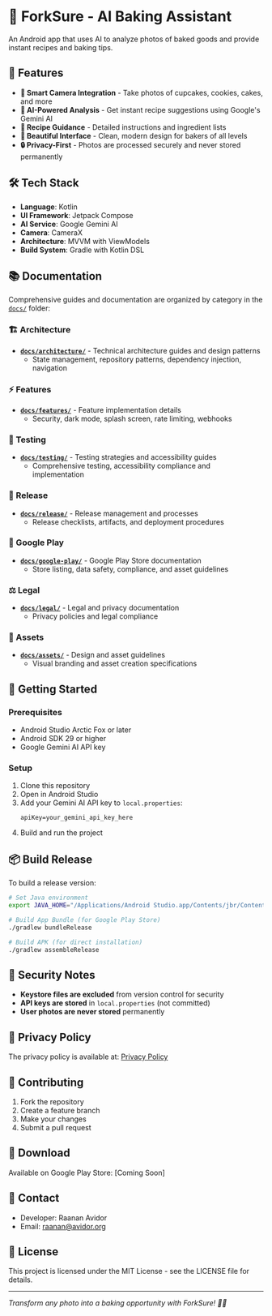 # 🍴 ForkSure - AI Baking Assistant

An Android app that uses AI to analyze photos of baked goods and provide instant recipes and baking tips.

## 📱 Features

- **📸 Smart Camera Integration** - Take photos of cupcakes, cookies, cakes, and more
- **🤖 AI-Powered Analysis** - Get instant recipe suggestions using Google's Gemini AI
- **🧁 Recipe Guidance** - Detailed instructions and ingredient lists
- **🎨 Beautiful Interface** - Clean, modern design for bakers of all levels
- **🔒 Privacy-First** - Photos are processed securely and never stored permanently

## 🛠️ Tech Stack

- **Language**: Kotlin
- **UI Framework**: Jetpack Compose
- **AI Service**: Google Gemini AI
- **Camera**: CameraX
- **Architecture**: MVVM with ViewModels
- **Build System**: Gradle with Kotlin DSL

## 📚 Documentation

Comprehensive guides and documentation are organized by category in the [`docs/`](docs/) folder:

### 🏗️ Architecture
- **[`docs/architecture/`](docs/architecture/)** - Technical architecture guides and design patterns
  - State management, repository patterns, dependency injection, navigation

### ⚡ Features  
- **[`docs/features/`](docs/features/)** - Feature implementation details
  - Security, dark mode, splash screen, rate limiting, webhooks

### 🧪 Testing
- **[`docs/testing/`](docs/testing/)** - Testing strategies and accessibility guides
  - Comprehensive testing, accessibility compliance and implementation

### 🚀 Release
- **[`docs/release/`](docs/release/)** - Release management and processes
  - Release checklists, artifacts, and deployment procedures

### 🏪 Google Play
- **[`docs/google-play/`](docs/google-play/)** - Google Play Store documentation
  - Store listing, data safety, compliance, and asset guidelines

### ⚖️ Legal
- **[`docs/legal/`](docs/legal/)** - Legal and privacy documentation  
  - Privacy policies and legal compliance

### 🎨 Assets
- **[`docs/assets/`](docs/assets/)** - Design and asset guidelines
  - Visual branding and asset creation specifications

## 🚀 Getting Started

### Prerequisites
- Android Studio Arctic Fox or later
- Android SDK 29 or higher
- Google Gemini AI API key

### Setup
1. Clone this repository
2. Open in Android Studio
3. Add your Gemini AI API key to `local.properties`:
   ```
   apiKey=your_gemini_api_key_here
   ```
4. Build and run the project

## 📦 Build Release

To build a release version:

```bash
# Set Java environment
export JAVA_HOME="/Applications/Android Studio.app/Contents/jbr/Contents/Home"

# Build App Bundle (for Google Play Store)
./gradlew bundleRelease

# Build APK (for direct installation)
./gradlew assembleRelease
```

## 🔐 Security Notes

- **Keystore files are excluded** from version control for security
- **API keys are stored** in `local.properties` (not committed)
- **User photos are never stored** permanently

## 📄 Privacy Policy

The privacy policy is available at: [Privacy Policy](https://ravidor.github.io/ForkSure/)

## 🤝 Contributing

1. Fork the repository
2. Create a feature branch
3. Make your changes
4. Submit a pull request

## 📱 Download

Available on Google Play Store: [Coming Soon]

## 📧 Contact

- Developer: Raanan Avidor
- Email: raanan@avidor.org

## 📄 License

This project is licensed under the MIT License - see the LICENSE file for details.

---

*Transform any photo into a baking opportunity with ForkSure! 🧁✨*

